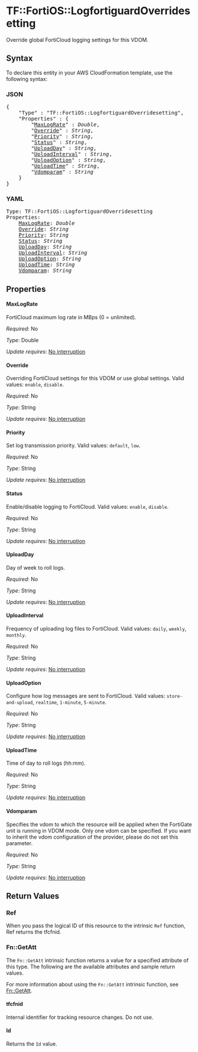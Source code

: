 # TF::FortiOS::LogfortiguardOverridesetting

Override global FortiCloud logging settings for this VDOM.

## Syntax

To declare this entity in your AWS CloudFormation template, use the following syntax:

### JSON

<pre>
{
    "Type" : "TF::FortiOS::LogfortiguardOverridesetting",
    "Properties" : {
        "<a href="#maxlograte" title="MaxLogRate">MaxLogRate</a>" : <i>Double</i>,
        "<a href="#override" title="Override">Override</a>" : <i>String</i>,
        "<a href="#priority" title="Priority">Priority</a>" : <i>String</i>,
        "<a href="#status" title="Status">Status</a>" : <i>String</i>,
        "<a href="#uploadday" title="UploadDay">UploadDay</a>" : <i>String</i>,
        "<a href="#uploadinterval" title="UploadInterval">UploadInterval</a>" : <i>String</i>,
        "<a href="#uploadoption" title="UploadOption">UploadOption</a>" : <i>String</i>,
        "<a href="#uploadtime" title="UploadTime">UploadTime</a>" : <i>String</i>,
        "<a href="#vdomparam" title="Vdomparam">Vdomparam</a>" : <i>String</i>
    }
}
</pre>

### YAML

<pre>
Type: TF::FortiOS::LogfortiguardOverridesetting
Properties:
    <a href="#maxlograte" title="MaxLogRate">MaxLogRate</a>: <i>Double</i>
    <a href="#override" title="Override">Override</a>: <i>String</i>
    <a href="#priority" title="Priority">Priority</a>: <i>String</i>
    <a href="#status" title="Status">Status</a>: <i>String</i>
    <a href="#uploadday" title="UploadDay">UploadDay</a>: <i>String</i>
    <a href="#uploadinterval" title="UploadInterval">UploadInterval</a>: <i>String</i>
    <a href="#uploadoption" title="UploadOption">UploadOption</a>: <i>String</i>
    <a href="#uploadtime" title="UploadTime">UploadTime</a>: <i>String</i>
    <a href="#vdomparam" title="Vdomparam">Vdomparam</a>: <i>String</i>
</pre>

## Properties

#### MaxLogRate

FortiCloud maximum log rate in MBps (0 = unlimited).

_Required_: No

_Type_: Double

_Update requires_: [No interruption](https://docs.aws.amazon.com/AWSCloudFormation/latest/UserGuide/using-cfn-updating-stacks-update-behaviors.html#update-no-interrupt)

#### Override

Overriding FortiCloud settings for this VDOM or use global settings. Valid values: `enable`, `disable`.

_Required_: No

_Type_: String

_Update requires_: [No interruption](https://docs.aws.amazon.com/AWSCloudFormation/latest/UserGuide/using-cfn-updating-stacks-update-behaviors.html#update-no-interrupt)

#### Priority

Set log transmission priority. Valid values: `default`, `low`.

_Required_: No

_Type_: String

_Update requires_: [No interruption](https://docs.aws.amazon.com/AWSCloudFormation/latest/UserGuide/using-cfn-updating-stacks-update-behaviors.html#update-no-interrupt)

#### Status

Enable/disable logging to FortiCloud. Valid values: `enable`, `disable`.

_Required_: No

_Type_: String

_Update requires_: [No interruption](https://docs.aws.amazon.com/AWSCloudFormation/latest/UserGuide/using-cfn-updating-stacks-update-behaviors.html#update-no-interrupt)

#### UploadDay

Day of week to roll logs.

_Required_: No

_Type_: String

_Update requires_: [No interruption](https://docs.aws.amazon.com/AWSCloudFormation/latest/UserGuide/using-cfn-updating-stacks-update-behaviors.html#update-no-interrupt)

#### UploadInterval

Frequency of uploading log files to FortiCloud. Valid values: `daily`, `weekly`, `monthly`.

_Required_: No

_Type_: String

_Update requires_: [No interruption](https://docs.aws.amazon.com/AWSCloudFormation/latest/UserGuide/using-cfn-updating-stacks-update-behaviors.html#update-no-interrupt)

#### UploadOption

Configure how log messages are sent to FortiCloud. Valid values: `store-and-upload`, `realtime`, `1-minute`, `5-minute`.

_Required_: No

_Type_: String

_Update requires_: [No interruption](https://docs.aws.amazon.com/AWSCloudFormation/latest/UserGuide/using-cfn-updating-stacks-update-behaviors.html#update-no-interrupt)

#### UploadTime

Time of day to roll logs (hh:mm).

_Required_: No

_Type_: String

_Update requires_: [No interruption](https://docs.aws.amazon.com/AWSCloudFormation/latest/UserGuide/using-cfn-updating-stacks-update-behaviors.html#update-no-interrupt)

#### Vdomparam

Specifies the vdom to which the resource will be applied when the FortiGate unit is running in VDOM mode. Only one vdom can be specified. If you want to inherit the vdom configuration of the provider, please do not set this parameter.

_Required_: No

_Type_: String

_Update requires_: [No interruption](https://docs.aws.amazon.com/AWSCloudFormation/latest/UserGuide/using-cfn-updating-stacks-update-behaviors.html#update-no-interrupt)

## Return Values

### Ref

When you pass the logical ID of this resource to the intrinsic `Ref` function, Ref returns the tfcfnid.

### Fn::GetAtt

The `Fn::GetAtt` intrinsic function returns a value for a specified attribute of this type. The following are the available attributes and sample return values.

For more information about using the `Fn::GetAtt` intrinsic function, see [Fn::GetAtt](https://docs.aws.amazon.com/AWSCloudFormation/latest/UserGuide/intrinsic-function-reference-getatt.html).

#### tfcfnid

Internal identifier for tracking resource changes. Do not use.

#### Id

Returns the <code>Id</code> value.

